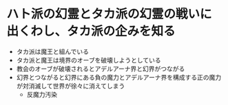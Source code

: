 # ハト派の幻霊とタカ派の幻霊の戦いに出くわし、タカ派の企みを知る
- タカ派は魔王と組んでいる
- タカ派と魔王は境界のオーブを破壊しようとしている
- 教会のオーブが破壊されるとアデルアーナ界と幻界がつながる
- 幻界とつながると幻界にある負の魔力とアデルアーナ界を構成する正の魔力が対消滅して世界が徐々に消えてしまう
  - 反魔力汚染
